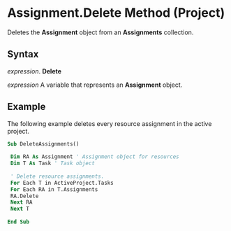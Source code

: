 
# Assignment.Delete Method (Project)

Deletes the  **Assignment** object from an **Assignments** collection.


## Syntax

 _expression_. **Delete**

 _expression_ A variable that represents an **Assignment** object.


## Example

The following example deletes every resource assignment in the active project.


```vb
Sub DeleteAssignments() 
 
 Dim RA As Assignment ' Assignment object for resources 
 Dim T As Task ' Task object 
 
 ' Delete resource assignments. 
 For Each T in ActiveProject.Tasks 
 For Each RA in T.Assignments 
 RA.Delete 
 Next RA 
 Next T 
 
End Sub
```

